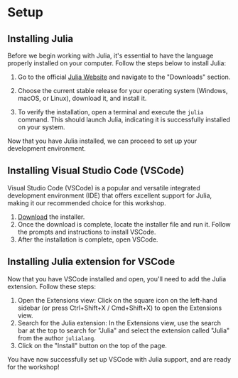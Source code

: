 # Setup

## Installing Julia

Before we begin working with Julia, it's essential to have the language properly installed on your computer.
Follow the steps below to install Julia:

1. Go to the official [Julia Website](https://julialang.org/downloads/) and navigate to the "Downloads" section.

2. Choose the current stable release for your operating system (Windows, macOS, or Linux), download it, and install it.

3. To verify the installation, open a terminal and execute the `julia` command. This should launch Julia, indicating it is successfully installed on your system.

Now that you have Julia installed, we can proceed to set up your development environment.

## Installing Visual Studio Code (VSCode)

Visual Studio Code (VSCode) is a popular and versatile integrated development environment (IDE) that offers excellent support for Julia, making it our recommended choice for this workshop.

1. [Download](https://code.visualstudio.com/) the installer.
2. Once the download is complete, locate the installer file and run it. Follow the prompts and instructions to install VSCode.
3. After the installation is complete, open VSCode.

## Installing Julia extension for VSCode

Now that you have VSCode installed and open, you'll need to add the Julia extension. Follow these steps:

1. Open the Extensions view: Click on the square icon on the left-hand sidebar (or press Ctrl+Shift+X / Cmd+Shift+X) to open the Extensions view.
2. Search for the Julia extension: In the Extensions view, use the search bar at the top to search for "Julia" and select the extension called "Julia" from the author `julialang`.
3. Click on the "Install" button on the top of the page.

You have now successfully set up VSCode with Julia support, and are ready for the workshop!